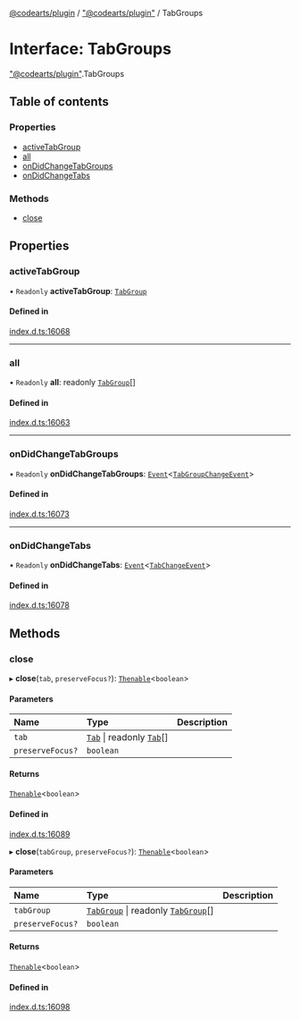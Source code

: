 [@codearts/plugin](../README.md) / ["@codearts/plugin"](../modules/_codearts_plugin_.md) / TabGroups

# Interface: TabGroups

["@codearts/plugin"](../modules/_codearts_plugin_.md).TabGroups

## Table of contents

### Properties

- [activeTabGroup](codearts_plugin_.TabGroups.md#activetabgroup)
- [all](codearts_plugin_.TabGroups.md#all)
- [onDidChangeTabGroups](codearts_plugin_.TabGroups.md#ondidchangetabgroups)
- [onDidChangeTabs](codearts_plugin_.TabGroups.md#ondidchangetabs)

### Methods

- [close](codearts_plugin_.TabGroups.md#close)

## Properties

### activeTabGroup

• `Readonly` **activeTabGroup**: [`TabGroup`](codearts_plugin_.TabGroup.md)

#### Defined in

[index.d.ts:16068](https://github.com/huaweicloud/cloudide-plugin-api/blob/84e382d/index.d.ts#L16068)

___

### all

• `Readonly` **all**: readonly [`TabGroup`](codearts_plugin_.TabGroup.md)[]

#### Defined in

[index.d.ts:16063](https://github.com/huaweicloud/cloudide-plugin-api/blob/84e382d/index.d.ts#L16063)

___

### onDidChangeTabGroups

• `Readonly` **onDidChangeTabGroups**: [`Event`](codearts_plugin_.Event.md)<[`TabGroupChangeEvent`](codearts_plugin_.TabGroupChangeEvent.md)\>

#### Defined in

[index.d.ts:16073](https://github.com/huaweicloud/cloudide-plugin-api/blob/84e382d/index.d.ts#L16073)

___

### onDidChangeTabs

• `Readonly` **onDidChangeTabs**: [`Event`](codearts_plugin_.Event.md)<[`TabChangeEvent`](codearts_plugin_.TabChangeEvent.md)\>

#### Defined in

[index.d.ts:16078](https://github.com/huaweicloud/cloudide-plugin-api/blob/84e382d/index.d.ts#L16078)

## Methods

### close

▸ **close**(`tab`, `preserveFocus?`): [`Thenable`](Thenable.md)<`boolean`\>

#### Parameters

| Name | Type | Description |
| :------ | :------ | :------ |
| `tab` | [`Tab`](codearts_plugin_.Tab.md) \| readonly [`Tab`](codearts_plugin_.Tab.md)[] |  |
| `preserveFocus?` | `boolean` |  |

#### Returns

[`Thenable`](Thenable.md)<`boolean`\>

#### Defined in

[index.d.ts:16089](https://github.com/huaweicloud/cloudide-plugin-api/blob/84e382d/index.d.ts#L16089)

▸ **close**(`tabGroup`, `preserveFocus?`): [`Thenable`](Thenable.md)<`boolean`\>

#### Parameters

| Name | Type | Description |
| :------ | :------ | :------ |
| `tabGroup` | [`TabGroup`](codearts_plugin_.TabGroup.md) \| readonly [`TabGroup`](codearts_plugin_.TabGroup.md)[] |  |
| `preserveFocus?` | `boolean` |  |

#### Returns

[`Thenable`](Thenable.md)<`boolean`\>

#### Defined in

[index.d.ts:16098](https://github.com/huaweicloud/cloudide-plugin-api/blob/84e382d/index.d.ts#L16098)
